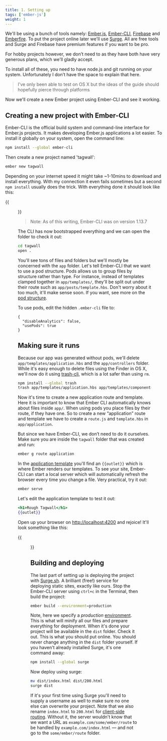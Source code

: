 ```yaml
---
title: 1. Setting up
tags: ['ember-js']
weight: 1
---
```


We'll be using a bunch of tools namely: [Ember.js](http://emberjs.com/), [Ember-CLI](http://www.Ember-CLI.com/), [Firebase](https://www.firebase.com/) and [Emberfire](https://github.com/firebase/emberfire). To put the project online later we'll use [Surge](http://surge.sh/). All are free tools and Surge and Firebase have premium features if you want to be pro. 

For hobby projects however, we don’t need to as they have both have very generous plans, which we'll gladly accept.

To install all of these, you need to have node.js and git running on your system. Unfortunately I don’t have the space to explain that here.

> I've only been able to test on OS X but the ideas of the guide should hopefully pierce through platforms

Now we'll create a new Ember project using Ember-CLI and see it working.

## Creating a new project with Ember-CLI

Ember-CLI is the official build system and command-line interface for Ember.js projects. It makes developing Ember.js applications a lot easier. To install it globally on your system, open the command line:

```bash
npm install --global ember-cli
```

Then create a new project named 'tagwall':

```bash
ember new tagwall
```

Depending on your internet speed it might take ~1-10mins to download and install everything. With my connection it even fails sometimes but a second `npm install` usually does the trick. With everything done it should look like this:

{{<figure src="/images/tagwall/tagwall1.png">}}

> Note: As of this writing, Ember-CLI was on version 1.13.7

The CLI has now bootstrapped everything and we can open the folder to check it out:

```bash
cd tagwall
open .
```

You'll see tons of files and folders but we'll mostly be concerned with the `app` folder. Let's tell Ember-CLI that we want to use a pod structure. Pods allows us to group files by structure rather than type. For instance, instead of templates clamped together in `app/templates/`, they'll be split out under their route such as `app/posts/template.hbs`. Don't worry about it too much, it'll make sense soon. If you want, see more on the [pod structure](http://www.Ember-CLI.com/user-guide/#using-pods).

To use pods, edit the hidden `.ember-cli` file to:

```
{
  "disableAnalytics": false,
  "usePods": true
}
```

## Making sure it runs

Because our app was generated without pods, we'll delete `app/templates/application.hbs` and the `app/controllers` folder. While it's easy enough to delete files using the Finder in OS X, we'll now do it using [trash-cli](https://github.com/sindresorhus/trash-cli), which is a lot safer than using `rm`.

```bash
npm install --global trash
trash app/templates/application.hbs app/templates/components app/controllers
```

Now it's time to create a new application route and template. Here it is important to know that Ember CLI automatically knows about files inside `app/`. When using pods you place files by their route, if they have one. So to create a new “application” route and template we have to create a `route.js` and `template.hbs` in `app/application`.

But since we have Ember-CLI, we don’t need to do it ourselves. Make sure you are inside the `tagwall` folder that was created and run:

```bash
ember g route application
```

 In the [application template](http://guides.emberjs.com/v1.13.0/templates/the-application-template/) you'll find an `{{outlet}}` which is where Ember renders our templates. To see your site, Ember-CLI can start a local server which will automatically refresh the browser every time you change a file. Very practical, try it out:

```bash
ember serve
```

Let's edit the application template to test it out:

```hbs
<h1>Rough Tagwall</h1>
{{outlet}}
```

Open up your browser on [http://localhost:4200](http://localhost:4200) and rejoice! It'll look something like this:

{{<figure src="/images/tagwall/tagwall2.png">}}

## Building and deploying

The last part of setting up is deploying the project with [Surge.sh](http://surge.sh/). A brilliant (free!) service for deploying static sites, exactly like ours. Stop the Ember-CLI server using `ctrl+c` in the Terminal, then build the project:

```bash
ember build --environment=production
```

Note, here we specify a *production* [environment](http://www.Ember-CLI.com/user-guide/#Environments). This is what will minify all our files and prepare everything for deployment. When it's done your project will be available in the `dist` folder. Check it out. This is what you should put online. You should never change anything in the `dist` folder yourself. If you haven't already installed Surge, it's one command away:

```bash
npm install --global surge
```

Now deploy using surge:

```bash
mv dist/index.html dist/200.html
surge dist
```

If it's your first time using Surge you'll need to supply a username as well to make sure no one else can overwrite your project. Note that we also rename `index.html` to `200.html` for [client-side routing](http://surge.sh/help/adding-a-200-page-for-client-side-routing). Without it, the server wouldn't know that we want a URL as `example.com/some/ember/route` to be handled by `example.com/index.html` — and not go to the `some/ember/route` folder.

<!-- [2]({{< relref "2-building-the-tagwall.md" >}}) -->
